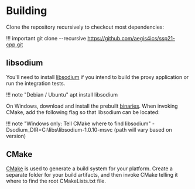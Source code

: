 # Building

Clone the repository recursively to checkout most dependencies:

!!! important
    git clone --recursive https://github.com/aegis4ics/ssp21-cpp.git


## libsodium

You'll need to install [libsodium](https://download.libsodium.org/doc/) if you intend to build the proxy application
or run the integration tests.

!!! note "Debian / Ubuntu"
    apt install libsodium

On Windows, download and install the prebuilt [binaries](https://download.libsodium.org/libsodium/releases/). When invoking CMake,
add the following flag so that libsodium can be located:

!!! note "Windows only: Tell CMake where to find libsodium"
    -Dsodium_DIR=C:\libs\libsodium-1.0.10-msvc (path will vary based on version)



## CMake

[CMake](https://cmake.org/) is used to generate a build system for your platform. Create a separate folder for your build artifacts,
and then invoke CMake telling it where to find the root CMakeLists.txt file.



